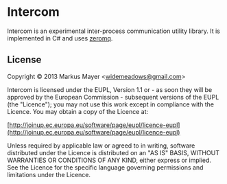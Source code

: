 # Intercom

Intercom is an experimental inter-process communication utility library. It is implemented in C# and uses [zeromq](http://www.zeromq.org/).

## License

Copyright &copy; 2013 Markus Mayer &lt;widemeadows@gmail.com&gt;

Intercom is licensed under the EUPL, Version 1.1 or - as soon they will be approved by the European Commission -
subsequent versions of the EUPL (the "Licence"); you may not use this work except in compliance with the Licence.
You may obtain a copy of the Licence at:

[http://joinup.ec.europa.eu/software/page/eupl/licence-eupl](http://joinup.ec.europa.eu/software/page/eupl/licence-eupl)

Unless required by applicable law or agreed to in writing, software distributed under the Licence is
distributed on an "AS IS" BASIS, WITHOUT WARRANTIES OR CONDITIONS OF ANY KIND, either express or implied.
See the Licence for the specific language governing permissions and limitations under the Licence.

